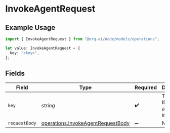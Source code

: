 # InvokeAgentRequest

## Example Usage

```typescript
import { InvokeAgentRequest } from "@orq-ai/node/models/operations";

let value: InvokeAgentRequest = {
  key: "<key>",
};
```

## Fields

| Field                                                                                  | Type                                                                                   | Required                                                                               | Description                                                                            |
| -------------------------------------------------------------------------------------- | -------------------------------------------------------------------------------------- | -------------------------------------------------------------------------------------- | -------------------------------------------------------------------------------------- |
| `key`                                                                                  | *string*                                                                               | :heavy_check_mark:                                                                     | The key or ID of the agent to invoke                                                   |
| `requestBody`                                                                          | [operations.InvokeAgentRequestBody](../../models/operations/invokeagentrequestbody.md) | :heavy_minus_sign:                                                                     | N/A                                                                                    |